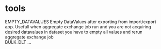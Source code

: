 # tools
EMPTY_DATAVALUES
Empty DataValues after exporting from import/export app. Usefull when aggregate exchange job run and you are not acquiring desired datavalues in dataset you have to empty all values and rerun aggregate exchange job
<br>BULK_DLT
...
